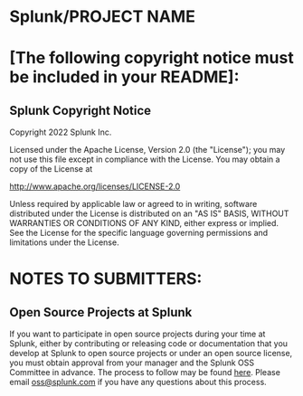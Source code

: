 # Splunk/PROJECT NAME

# [The following copyright notice must be included in your README]: 

## Splunk Copyright Notice

Copyright 2022 Splunk Inc.

Licensed under the Apache License, Version 2.0 (the "License"); you may not use this file except in compliance with the License. You may obtain a copy of the License at

http://www.apache.org/licenses/LICENSE-2.0

Unless required by applicable law or agreed to in writing, software distributed under the License is distributed on an "AS IS" BASIS, WITHOUT WARRANTIES OR CONDITIONS OF ANY KIND, either express or implied. See the License for the specific language governing permissions and limitations under the License.


# NOTES TO SUBMITTERS:  

## Open Source Projects at Splunk

If you want to participate in open source projects during your time at Splunk, either by contributing or releasing code or documentation that you develop at Splunk to open source projects or under an open source license, you must obtain approval from your manager and the Splunk OSS Committee in advance. The process to follow may be found [here](https://confluence.splunk.com/pages/viewpage.action?pageId=16100276). Please email oss@splunk.com if you have any questions about this process.
